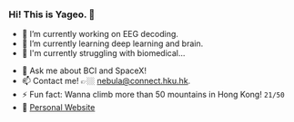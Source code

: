 ### Hi! This is Yageo. 👋

<!--
**Yazhou-Z/Yazhou-Z** is a ✨ _special_ ✨ repository because its `README.md` (this file) appears on your GitHub profile.
-->

- 🦾 I’m currently working on EEG decoding.
- 🌱 I’m currently learning deep learning and brain.
- 🍂 I'm currently struggling with biomedical...
<!-- - 👯 I’m looking to collaborate on brain-computer interface! -->
- 💬 Ask me about BCI and SpaceX!
- 📫 Contact me! 👉🏼 nebula@connect.hku.hk.
- ⚡ Fun fact: Wanna climb more than 50 mountains in Hong Kong!  `21/50`
- 👻 [Personal Website](https://web.hku.hk/~nebula/)
  <!--
- 😄 Pronouns: ...
- 🤔 I’m looking for help with ...>
